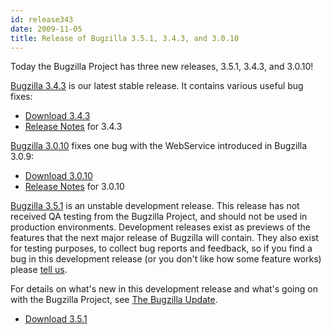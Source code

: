 ```yaml
---
id: release343
date: 2009-11-05
title: Release of Bugzilla 3.5.1, 3.4.3, and 3.0.10
---
```


Today the Bugzilla Project has three new releases, 3.5.1, 3.4.3, and 3.0.10!

[Bugzilla 3.4.3](../releases/3.4.3/) is our latest stable release. It contains various useful bug fixes:

*   [Download 3.4.3](../download/#v34)
*   [Release Notes](../releases/3.4.3/release-notes.html) for 3.4.3

[Bugzilla 3.0.10](../releases/3.0.10/) fixes one bug with the WebService introduced in Bugzilla 3.0.9:

*   [Download 3.0.10](../download/#v30)
*   [Release Notes](../releases/3.0.10/release-notes.html) for 3.0.10

[Bugzilla 3.5.1](../releases/3.6/) is an unstable development release. This release has not received QA testing from the Bugzilla Project, and should not be used in production environments. Development releases exist as previews of the features that the next major release of Bugzilla will contain. They also exist for testing purposes, to collect bug reports and feedback, so if you find a bug in this development release (or you don't like how some feature works) please [tell us](../developers/reporting_bugs.html).

For details on what's new in this development release and what's going on with the Bugzilla Project, see [The Bugzilla Update](https://bugzillaupdate.wordpress.com/).

*   [Download 3.5.1](../download/#v36)


